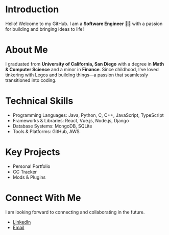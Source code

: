 # Introduction
Hello! Welcome to my GitHub. I am a **Software Engineer** 👨‍💻 with a passion for building and bringing ideas to life!

# About Me
I graduated from **University of California, San Diego** with a degree in **Math & Computer Science** and a minor in **Finance**. Since childhood, I've loved tinkering with Legos and building things—a passion that seamlessly transitioned into coding.

# Technical Skills
- Programming Languages: Java, Python, C, C++, JavaScript, TypeScript
- Frameworks & Libraries: React, Vue.js, Node.js, Django
- Database Systems: MongoDB, SQLite
- Tools & Platforms: GitHub, AWS

# Key Projects
- Personal Portfolio
- CC Tracker
- Mods & Plugins

# Connect With Me
I am looking forward to connecting and collaborating in the future.
- [LinkedIn](https://www.linkedin.com/in/jeongbin-sean-park/)
- [Email](imbinpark@gmail.com)
